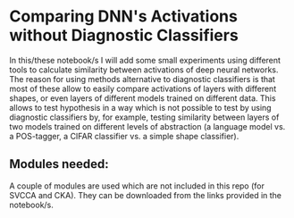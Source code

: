 # Comparing DNN's Activations without Diagnostic Classifiers

In this/these notebook/s I will add some small experiments using different tools to calculate similarity between activations of deep neural networks. 
The reason for using methods alternative to diagnostic classifiers is that most of these allow to easily compare activations of layers with different shapes, or even layers of different models trained on different data.
This allows to test hypothesis in a way which is not possible to test by using diagnostic classifiers by, for example, testing similarity between layers of two models trained on different levels of abstraction (a language model vs. a POS-tagger, a CIFAR classifier vs. a simple shape classifier).

## Modules needed:

A couple of modules are used which are not included in this repo (for SVCCA and CKA). They can be downloaded from the links provided in the notebook/s.
